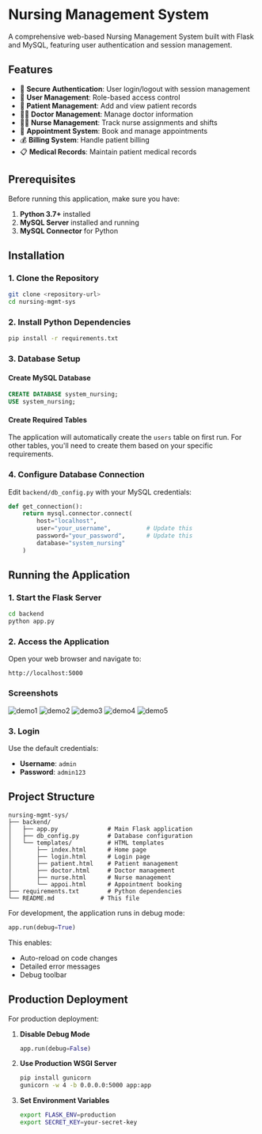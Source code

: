 # Nursing Management System

A comprehensive web-based Nursing Management System built with Flask and MySQL, featuring user authentication and session management.

## Features

- 🔐 **Secure Authentication**: User login/logout with session management
- 👥 **User Management**: Role-based access control
- 🏥 **Patient Management**: Add and view patient records
- 👨‍⚕️ **Doctor Management**: Manage doctor information
- 👩‍⚕️ **Nurse Management**: Track nurse assignments and shifts
- 📅 **Appointment System**: Book and manage appointments
- 💰 **Billing System**: Handle patient billing
- 📋 **Medical Records**: Maintain patient medical records

## Prerequisites

Before running this application, make sure you have:

1. **Python 3.7+** installed
2. **MySQL Server** installed and running
3. **MySQL Connector** for Python

## Installation

### 1. Clone the Repository
```bash
git clone <repository-url>
cd nursing-mgmt-sys
```

### 2. Install Python Dependencies
```bash
pip install -r requirements.txt
```

### 3. Database Setup

#### Create MySQL Database
```sql
CREATE DATABASE system_nursing;
USE system_nursing;
```

#### Create Required Tables
The application will automatically create the `users` table on first run. For other tables, you'll need to create them based on your specific requirements.

### 4. Configure Database Connection

Edit `backend/db_config.py` with your MySQL credentials:

```python
def get_connection():
    return mysql.connector.connect(
        host="localhost",
        user="your_username",          # Update this
        password="your_password",      # Update this
        database="system_nursing"
    )
```

## Running the Application

### 1. Start the Flask Server
```bash
cd backend
python app.py
```

### 2. Access the Application
Open your web browser and navigate to:
```
http://localhost:5000
```

### Screenshots
![demo1
](<Screenshot 2025-07-19 154157 - Copy.png>) ![demo2
](<Screenshot 2025-07-19 154236.png>) ![demo3
](<Screenshot 2025-07-19 154254.png>) ![demo4
](<Screenshot 2025-07-21 113207.png>) ![demo5
](<Screenshot 2024-07-24 152714.png>)
### 3. Login
Use the default credentials:
- **Username**: `admin`
- **Password**: `admin123`

## Project Structure

```
nursing-mgmt-sys/
├── backend/
│   ├── app.py              # Main Flask application
│   ├── db_config.py        # Database configuration
│   └── templates/          # HTML templates
│       ├── index.html      # Home page
│       ├── login.html      # Login page
│       ├── patient.html    # Patient management
│       ├── doctor.html     # Doctor management
│       ├── nurse.html      # Nurse management
│       └── appoi.html      # Appointment booking
├── requirements.txt        # Python dependencies
└── README.md             # This file
```


For development, the application runs in debug mode:
```python
app.run(debug=True)
```

This enables:
- Auto-reload on code changes
- Detailed error messages
- Debug toolbar

## Production Deployment

For production deployment:

1. **Disable Debug Mode**
   ```python
   app.run(debug=False)
   ```

2. **Use Production WSGI Server**
   ```bash
   pip install gunicorn
   gunicorn -w 4 -b 0.0.0.0:5000 app:app
   ```

3. **Set Environment Variables**
   ```bash
   export FLASK_ENV=production
   export SECRET_KEY=your-secret-key
   ```

